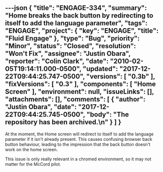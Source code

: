 ---json
{
  "title": "ENGAGE-334",
  "summary": "Home breaks the back button by redirecting to itself to add the language parameter",
  "tags": "ENGAGE",
  "project": {
    "key": "ENGAGE",
    "title": "Fluid Engage"
  },
  "type": "Bug",
  "priority": "Minor",
  "status": "Closed",
  "resolution": "Won't Fix",
  "assignee": "Justin Obara",
  "reporter": "Colin Clark",
  "date": "2010-02-05T19:14:11.000-0500",
  "updated": "2017-12-22T09:44:25.747-0500",
  "versions": [
    "0.3b"
  ],
  "fixVersions": [
    "0.3"
  ],
  "components": [
    "Home Screen"
  ],
  "environment": null,
  "issueLinks": [],
  "attachments": [],
  "comments": [
    {
      "author": "Justin Obara",
      "date": "2017-12-22T09:44:25.745-0500",
      "body": "The repository has been archived.\n"
    }
  ]
}
---
At the moment, the Home screen will redirect to itself to add the language parameter if it isn't already present. This causes confusing browser back button behaviour, leading to the impression that the back button doesn't work on the home screen.

This issue is only really relevant in a chromed environment, so it may not matter for the McCord pilot.

        